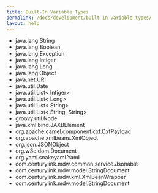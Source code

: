 ```yaml
---
title: Built-In Variable Types
permalink: /docs/development/built-in-variable-types/
layout: help
---
```


 - java.lang.String
 - java.lang.Boolean
 - java.lang.Exception
 - java.lang.Intiger
 - java.lang.Long
 - java.lang.Object
 - java.net.URI
 - java.util.Date
 - java.util.List< Intiger>
 - java.util.List< Long>
 - java.util.List< String>
 - java.util.List< String, String>
 - groovy.util.Node
 - java.xml.bind.JAXBElement
 - org.apache.camel.component.cxf.CxfPayload
 - org.apache.xmlbeans.XmlObject
 - org.json.JSONObject
 - org.w3c.dom.Document
 - org.yaml.snakeyaml.Yaml
 - com.centurylink.mdw.common.service.Jsonable
 - com.centurylink.mdw.model.StringDocument
 - com.centurylink.mdw.xml.XmlBeanWrapper
 - com.centurylink.mdw.model.StringDocument
 
 
 
 
 
 
 
 
 
 
 
 
 
 
 
 
 
 
 
 
 
 
 
 
 
 